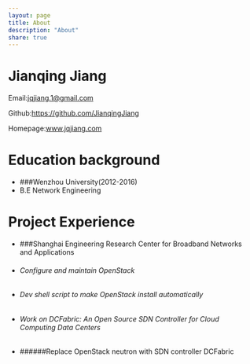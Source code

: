 ```yaml
---
layout: page
title: About
description: "About"
share: true
---
```




# Jianqing Jiang

Email:jqjiang.1@gmail.com  

Github:https://github.com/JianqingJiang

Homepage:www.jqjiang.com

# Education background

* ###Wenzhou University(2012-2016)  
*  B.E Network Engineering
  

#  Project Experience

* ###Shanghai Engineering Research Center for Broadband Networks and Applications
*  ###### Configure and maintain OpenStack 
*  ###### Dev shell script to make OpenStack install automatically
*  ###### Work on DCFabric: An Open Source SDN Controller for Cloud Computing Data  Centers 
*   ######Replace OpenStack neutron with SDN controller DCFabric

